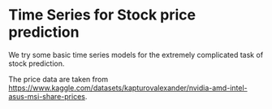 # Time Series for Stock price prediction
We try some basic time series models for the extremely complicated task of stock prediction.

The price data are taken from https://www.kaggle.com/datasets/kapturovalexander/nvidia-amd-intel-asus-msi-share-prices. 


